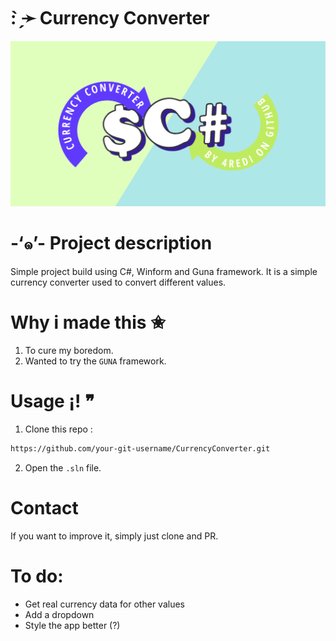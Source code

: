 # : ̗̀➛ Currency Converter
![](PICS/banner.png)

# -‘๑’- Project description
Simple project build using C#, Winform and Guna framework. It is a simple currency converter used to convert different values.

# Why i made this ✬

1. To cure my boredom.
2. Wanted to try the `GUNA` framework.

# Usage ¡! ❞

1. Clone this repo :
``` Bash
https://github.com/your-git-username/CurrencyConverter.git 
```
2. Open the `.sln` file.

# Contact
If you want to improve it, simply just clone and PR.

# To do:

- Get real currency data for other values
- Add a dropdown
- Style the app better (?)
